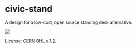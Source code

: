 civic-stand
===========

A design for a low-cost, open source standing desk alternative.

<img src="./civicStandCloseup">

License: [CERN OHL v 1.2](http://www.ohwr.org/documents/294). 
